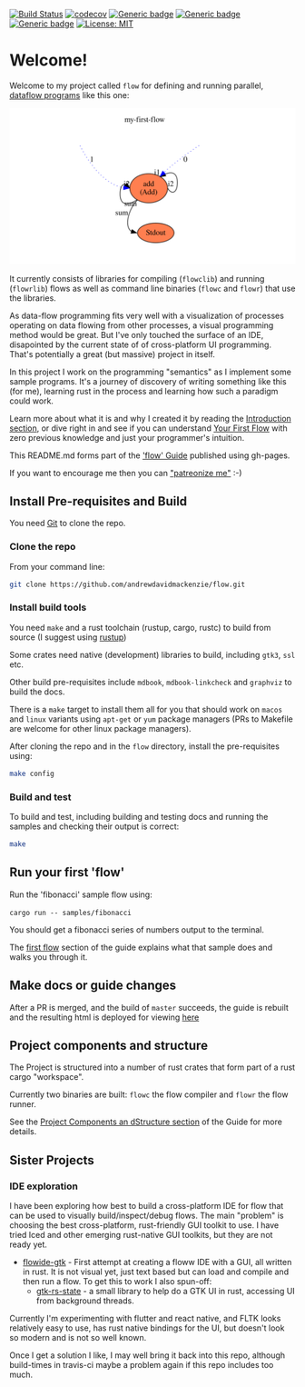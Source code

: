[![Build Status](https://travis-ci.org/andrewdavidmackenzie/flow.svg?branch=master)](https://travis-ci.org/andrewdavidmackenzie/flow)
[![codecov](https://codecov.io/gh/andrewdavidmackenzie/flow/branch/master/graph/badge.svg)](https://codecov.io/gh/andrewdavidmackenzie/flow)
[![Generic badge](https://img.shields.io/badge/macos-supported-Green.svg)](https://shields.io/)
[![Generic badge](https://img.shields.io/badge/linux-supported-Green.svg)](https://shields.io/)
[![Generic badge](https://img.shields.io/badge/Rust-stable-Green.svg)](https://shields.io/)
[![License: MIT](https://img.shields.io/badge/License-MIT-yellow.svg)](https://opensource.org/licenses/MIT)

# Welcome!
Welcome to my project called `flow` for defining and running parallel, 
[dataflow programs](https://en.wikipedia.org/wiki/Dataflow_programming) like this one:

![First flow](first.svg)

It currently consists of libraries for compiling (`flowclib`) and running (`flowrlib`) flows as 
well as command line binaries (`flowc` and `flowr`) that use the libraries.

As data-flow programming fits very well with a visualization of
processes operating on data flowing from other processes, a visual programming method
would be great. But I've only touched the surface of an IDE, disapointed by the current state of
of cross-platform UI programming. That's potentially a great (but massive) project 
in itself.
 
In this project I work on the programming "semantics" as I implement some sample programs.
It's a journey of discovery of writing something like this (for me), learning 
rust in the process and learning how such a paradigm could work.
 
Learn more about what it is and why I created it by reading the [Introduction section](docs/introduction/introduction.md), 
or dive right in and see if you can understand [Your First Flow](docs/first_flow/first_flow.md) with zero previous 
knowledge and just your programmer's intuition.
 
This README.md forms part of the ['flow' Guide](http://andrewdavidmackenzie.github.io/flow/) published using gh-pages.

If you want to encourage me then you can ["patreonize me"](https://www.patreon.com/andrewmackenzie) :-)

## Install Pre-requisites and Build
You need [Git](https://git-scm.com) to clone the repo.

### Clone the repo
From your command line:

```bash
git clone https://github.com/andrewdavidmackenzie/flow.git
```

### Install build tools
You need `make` and a rust toolchain (rustup, cargo, rustc) to build from source (I suggest using [rustup](https://rustup.rs/))

Some crates need native (development) libraries to build, including `gtk3`, `ssl` etc.

Other build pre-requisites include `mdbook`, `mdbook-linkcheck` and `graphviz` to build the docs.

There is a `make` target to install them all for you that should work on `macos` and `linux` variants using `apt-get` 
or `yum` package managers (PRs to Makefile are welcome for other linux package managers).

After cloning the repo and in the `flow` directory, install the pre-requisites using:
```bash
make config
```

### Build and test
To build and test, including building and testing docs and running the samples and checking their output is correct:

```bash
make
```

## Run your first 'flow'
Run the 'fibonacci' sample flow using:

```cargo run -- samples/fibonacci```

You should get a fibonacci series of numbers output to the terminal.

The [first flow](docs/first_flow/first_flow.md) section of the guide explains what that sample does and walks you 
through it.

## Make docs or guide changes
After a PR is merged, and the build of `master` succeeds, the guide is rebuilt and the resulting html is deployed for 
viewing [here](http://andrewdavidmackenzie.github.io/flow/)

## Project components and structure
The Project is structured into a number of rust crates that form part of a rust cargo "workspace".

Currently two binaries are built: `flowc` the flow compiler and `flowr` the flow runner. 
 
See the [Project Components an dStructure section](docs/introduction/structure.md) of the Guide for more details.

## Sister Projects

### IDE exploration
I have been exploring how best to build a cross-platform IDE for flow that can be used to visually 
build/inspect/debug flows. The main "problem" is choosing the best cross-platform, rust-friendly GUI toolkit
to use. I have tried Iced and other emerging rust-native GUI toolkits, but they are not ready yet.
  * [flowide-gtk](https://github.com/andrewdavidmackenzie/flowide-gtk) - First attempt at creating a floww IDE 
    with a GUI, all written in rust. It is not visual yet,
  just text based but can load and compile and then run a flow. To get this to work I also spun-off: 
      * [gtk-rs-state](https://github.com/andrewdavidmackenzie/gtk-rs-state) - a small library to help
  do a GTK UI in rust, accessing UI from background threads.
        
Currently I'm experimenting with flutter and react native, and FLTK looks relatively easy to use, has rust
native bindings for the UI, but doesn't look so modern and is not so well known.

Once I get a solution I like, I may well bring it back into this repo, although build-times in travis-ci 
maybe a problem again if this repo includes too much.